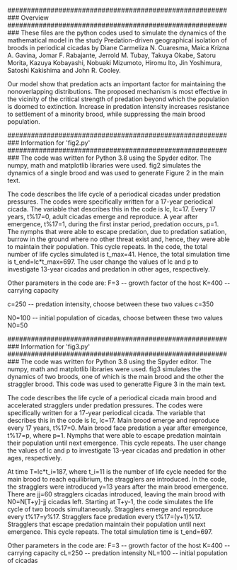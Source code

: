 ###########################################################
Overview
###########################################################
These files are the python codes used to simulate the dynamics of the mathematical model in the study Predation-driven geographical isolation of broods in periodical cicadas
by Diane Carmeliza N. Cuaresma, Maica Krizna A. Gavina, Jomar F. Rabajante, Jerrold M. Tubay,
Takuya Okabe, Satoru Morita, Kazuya Kobayashi, Nobuaki Mizumoto,
Hiromu Ito, Jin Yoshimura, Satoshi Kakishima and John R. Cooley.

Our model show that predation acts an important factor for maintaining the nonoverlapping distributions.
The proposed mechanism is most effective in the vicinity of the critical strength of predation beyond which the population is doomed to extinction.
Increase in predation intensity increases resistance to settlement of a minority brood, while suppressing the main brood population.

###########################################################
Information for 'fig2.py'
###########################################################
The code was written for Python 3.8 using the Spyder editor.
The numpy, math and matplotlib libraries were used.
fig2 simulates the dynamics of a single brood and was used to generate Figure 2 in the main text.

The code describes the life cycle of a periodical cicadas under predation pressures.
The codes were specifically written for a 17-year periodical cicada.
The variable that describes this in the code is lc, lc=17.
Every 17 years, t%17=0, adult cicadas emerge and reproduce.
A year after emergence, t%17=1, during the first instar period, predation occurs, p=1.
The nymphs that were able to escape predation, due to predation satiation, burrow in the ground where no other threat exist and, hence, they were able to maintain their population.
This cycle repeats.
In the code, the total number of life cycles simulated is t\_max=41. Hence, the total simulation time is t\_end=lc\*t\_max=697.
The user change the values of lc and p to investigate 13-year cicadas and predation in other ages, respectively.

Other parameters in the code are:
F=3 	-- 	growth factor of the host
K=400 	--	carrying capacity

c=250	--	predation intensity, choose between these two values
c=350

N0=100	--	initial population of cicadas, choose between these two values
N0=50

###########################################################
Information for 'fig3.py'
###########################################################
The code was written for Python 3.8 using the Spyder editor.
The numpy, math and matplotlib libraries were used.
fig3 simulates the dynamics of two broods, one of which is the main brood and the other the straggler brood. This code was used to generatte Figure 3 in the main text.

The code describes the life cycle of a periodical cicada main brood and accelerated stragglers under predation pressures.
The codes were specifically written for a 17-year periodical cicada.
The variable that describes this in the code is lc, lc=17.
Main brood emerge and reproduce every 17 years, t%17=0. Main brood face predation a year after emergence, t%17=p, where p=1.
Nymphs that were able to escape predation maintain their population until next emergence.
This cycle repeats.
The user change the values of lc and p to investigate 13-year cicadas and predation in other ages, respectively.

At time T=lc\*t\_i=187, where t\_i=11 is the number of life cycle needed for the main brood to reach equilibrium, the stragglers are introduced.
In the code, the stragglers were introduced y=13 years after the main brood emergence.
There are jj=60 stragglers cicadas introduced, leaving the main brood with N0=N[T+y]-jj cicadas left.
Starting at T+y-1, the code simulates the life cycle of two broods simultaneously.
Stragglers emerge and reproduce every t%17=y%17.
Stragglers face predation every t%17=(y+1)%17.
Stragglers that escape predation maintain their population until next emergence.
This cycle repeats.
The total simulation time is t\_end=697.

Other parameters in the code are:
F=3 	-- 	growth factor of the host
K=400 	--	carrying capacity
cL=250	--	predation intensity
NL=100	--	initial population of cicadas
